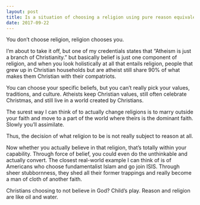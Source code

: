 ```yaml
---
layout: post
title: Is a situation of choosing a religion using pure reason equivalent to the &#39;Buridan&#39;s ass&#39;? Why and how?
date: 2017-09-22
---
```


<p>You don’t choose religion, religion chooses you.</p><p>I’m about to take it off, but one of my credentials states that “Atheism is just a branch of Christianity.” but basically belief is just one component of religion, and when you look holistically at all that entails religion, people that grew up in Christian households but are atheist still share 90% of what makes them Christian with their compatriots.</p><p>You can choose your specific beliefs, but you can’t really pick your values, traditions, and culture. Atheists keep Christian values, still often celebrate Christmas, and still live in a world created by Christians.</p><p>The surest way I can think of to actually change religions is to marry outside your faith and move to a part of the world where theirs is the dominant faith. Slowly you’ll assimilate.</p><p>Thus, the decision of what religion to be is not really subject to reason at all.</p><p>Now whether you actually believe in that religion, that’s totally within your capability. Through force of belief, you could even do the unthinkable and actually convert. The closest real-world example I can think of is of Americans who choose fundamentalist Islam and go join ISIS. Through sheer stubbornness, they shed all their former trappings and really become a man of cloth of another faith.</p><p>Christians choosing to not believe in God? Child’s play. Reason and religion are like oil and water.</p>

